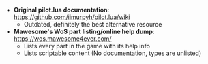 * **Original pilot.lua documentation**: https://github.com/iimurpyh/pilot.lua/wiki
  * Outdated, definitely the best alternative resource
* **Mawesome's WoS part listing/online help dump**: https://wos.mawesome4ever.com/
  * Lists every part in the game with its help info
  * Lists scriptable content (No documentation, types are unlisted)